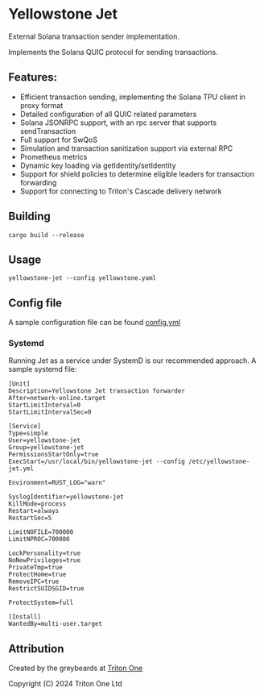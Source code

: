 # Yellowstone Jet

External Solana transaction sender implementation.

Implements the Solana QUIC protocol for sending transactions.

## Features:

- Efficient transaction sending, implementing the Solana TPU client in proxy format
- Detailed configuration of all QUIC related parameters
- Solana JSONRPC support, with an rpc server that supports sendTransaction
- Full support for SwQoS
- Simulation and transaction sanitization support via external RPC
- Prometheus metrics
- Dynamic key loading via getIdentity/setIdentity
- Support for shield policies to determine eligible leaders for transaction forwarding
- Support for connecting to Triton's Cascade delivery network

## Building

```
cargo build --release
```

## Usage

```
yellowstone-jet --config yellowstone.yaml
```

## Config file

A sample configuration file can be found [config.yml](https://github.com/rpcpool/yellowstone-jet/blob/main/config.yml)

### Systemd

Running Jet as a service under SystemD is our recommended approach. A sample systemd file:

```
[Unit]
Description=Yellowstone Jet transaction forwarder
After=network-online.target
StartLimitInterval=0
StartLimitIntervalSec=0

[Service]
Type=simple
User=yellowstone-jet
Group=yellowstone-jet
PermissionsStartOnly=true
ExecStart=/usr/local/bin/yellowstone-jet --config /etc/yellowstone-jet.yml

Environment=RUST_LOG="warn"

SyslogIdentifier=yellowstone-jet
KillMode=process
Restart=always
RestartSec=5

LimitNOFILE=700000
LimitNPROC=700000

LockPersonality=true
NoNewPrivileges=true
PrivateTmp=true
ProtectHome=true
RemoveIPC=true
RestrictSUIDSGID=true

ProtectSystem=full

[Install]
WantedBy=multi-user.target
```

## Attribution

Created by the greybeards at [Triton One](https://triton.one)

Copyright (C) 2024 Triton One Ltd
